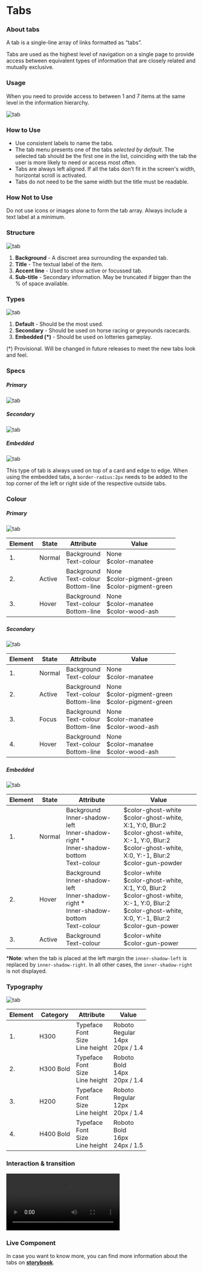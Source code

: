 # Tabs



### About tabs

A tab is a single-line array of links formatted as “tabs”.

Tabs are used as the highest level of navigation on a single page to provide access between equivalent types of information that are closely related and mutually exclusive.



### Usage 

When you need to provide access to between 1 and 7 items at the same level in the information hierarchy.

![ tab](./media/tabs-usage.png)



### How to Use

- Use consistent labels to name the tabs.
- The tab menu presents one of the tabs *selected by default*. The selected tab should be the first one in the list, coinciding with the tab the user is more likely to need or access most often.
- Tabs are always left aligned. If all the tabs don't fit in the screen's width, horizontal scroll is activated.
- Tabs do not need to be the same width but the title must be readable.



### How Not to Use

Do not use icons or images alone to form the tab array. Always include a text label at a minimum.



### Structure

![tab](./media/tabs-struture.png)

1. **Background** -  A discreet area surrounding the expanded tab.
2. **Title** - The textual label of the item. 
3. **Accent line** - Used to show active or focussed tab.
4. **Sub-title** -  Secondary information. May be truncated if bigger than the % of space available.




### Types 

![tab](./media/tabs-variations.png)

1. **Default** - Should be the most used. 
2. **Secondary** -  Should be used on horse racing or greyounds racecards.
4. **Embedded (*)** - Should be used on lotteries gameplay.

(*) Provisional. Will be changed in future releases to meet the new tabs look and feel.



### Specs

##### Primary

![tab](./media/tabs-specs-primary.png)



##### Secondary

![tab](./media/tabs-specs-secondary.png)



##### Embedded

![tab](./media/tabs-specs-embedded.png)

This type of tab is always used on top of a card and edge to edge. When using the embedded tabs, a `border-radius:2px` needs to be added to the top corner of the left or right side of the respective outside tabs.

###  

### Colour

##### Primary

![tab](./media/tabs-colors-primary.png)

| Element | State  | Attribute                                    | Value                                                      |
| ------- | ------ | -------------------------------------------- | ---------------------------------------------------------- |
| 1.      | Normal | Background<br />Text-colour                  | None<br />\$color-manatee                                  |
| 2.      | Active | Background<br />Text-colour<br />Bottom-line | None<br />\$color-pigment-green<br />\$color-pigment-green |
| 3.      | Hover  | Background<br />Text-colour<br />Bottom-line | None<br />\$color-manatee<br />\$color-wood-ash            |

##### 

##### Secondary

![tab](./media/tabs-colors-Secondary.png)

| Element | State  | Attribute                                    | Value                                                      |
| ------- | ------ | -------------------------------------------- | ---------------------------------------------------------- |
| 1.      | Normal | Background<br />Text-colour                  | None<br />\$color-manatee                                  |
| 2.      | Active | Background<br />Text-colour<br />Bottom-line | None<br />\$color-pigment-green<br />\$color-pigment-green |
| 3.      | Focus  | Background<br />Text-colour<br />Bottom-line | None<br />\$color-manatee<br />\$color-wood-ash            |
| 4.      | Hover  | Background<br />Text-colour<br />Bottom-line | None<br />\$color-manatee<br />\$color-wood-ash            |

##### 

##### Embedded

![tab](./media/tabs-colors-embedded.png)

| Element | State  | Attribute                                                    | Value                                                        |
| ------- | ------ | ------------------------------------------------------------ | ------------------------------------------------------------ |
| 1.      | Normal | Background<br />Inner-shadow-left<br />Inner-shadow-right *<br />Inner-shadow-bottom<br />Text-colour | \$color-ghost-white<br />​\$color-ghost-white, X:1, Y:0, Blur:2<br />$color-ghost-white, X:-1, Y:0, Blur:2<br />\$color-ghost-white, X:0, Y:-1, Blur:2<br />\$color-gun-powder |
| 2.      | Hover  | Background<br />Inner-shadow-left<br />Inner-shadow-right *<br />Inner-shadow-bottom<br />Text-colour | \$color-white<br />\$color-ghost-white, X:1, Y:0, Blur:2<br />$color-ghost-white, X:-1, Y:0, Blur:2<br />\$color-ghost-white, X:0, Y:-1, Blur:2<br />\$color-gun-power |
| 3.      | Active | Background<br />Text-colour                                  | \$color-white<br />\$color-gun-power                         |

***Note**: when the tab is placed at the left margin the `inner-shadow-left` is replaced by `inner-shadow-right`. In all other cases, the `inner-shadow-right` is not displayed.



### Typography

![tab](./media/tabs-typography.png)

| Element | Category  | Attribute                                     | Value                                         |
| ------- | --------- | --------------------------------------------- | --------------------------------------------- |
| 1.      | H300      | Typeface<br />Font<br />Size<br />Line height | Roboto<br />Regular<br />14px<br />20px / 1.4 |
| 2.      | H300 Bold | Typeface<br />Font<br />Size<br />Line height | Roboto<br />Bold<br />14px<br />20px / 1.4    |
| 3.      | H200      | Typeface<br />Font<br />Size<br />Line height | Roboto<br />Regular<br />12px<br />20px / 1.4 |
| 4.      | H400 Bold | Typeface<br />Font<br />Size<br />Line height | Roboto<br />Bold<br />16px<br />24px / 1.5    |



### Interaction & transition



![tab](./media/tabs-anim.mp4)



### Live Component

In case you want to know more, you can find more information about the tabs on **[storybook](http://abacus.sct.dev.betfair/docs/#/)**.